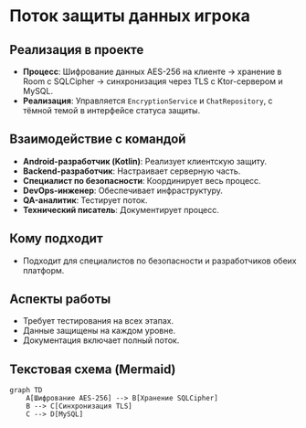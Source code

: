 # Поток защиты данных игрока

## Реализация в проекте
- **Процесс**: Шифрование данных AES-256 на клиенте → хранение в Room с SQLCipher → синхронизация через TLS с Ktor-сервером и MySQL.
- **Реализация**: Управляется `EncryptionService` и `ChatRepository`, с тёмной темой в интерфейсе статуса защиты.

## Взаимодействие с командой
- **Android-разработчик (Kotlin)**: Реализует клиентскую защиту.
- **Backend-разработчик**: Настраивает серверную часть.
- **Специалист по безопасности**: Координирует весь процесс.
- **DevOps-инженер**: Обеспечивает инфраструктуру.
- **QA-аналитик**: Тестирует поток.
- **Технический писатель**: Документирует процесс.

## Кому подходит
- Подходит для специалистов по безопасности и разработчиков обеих платформ.

## Аспекты работы
- Требует тестирования на всех этапах.
- Данные защищены на каждом уровне.
- Документация включает полный поток.

## Текстовая схема (Mermaid)
```mermaid
graph TD
    A[Шифрование AES-256] --> B[Хранение SQLCipher]
    B --> C[Синхронизация TLS]
    C --> D[MySQL]
``` 